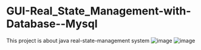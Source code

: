 # GUI-Real_State_Management-with-Database--Mysql
This project is about java real-state-management system
![image](https://user-images.githubusercontent.com/56741931/193576519-2842a521-69f1-4798-981e-31c00da75704.png)
![image](https://user-images.githubusercontent.com/56741931/193576653-9fdb7893-5664-4b47-942d-88a702fd000b.png)
